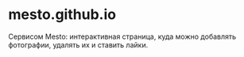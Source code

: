 # mesto.github.io
  Сервисом Mesto: интерактивная страница, куда можно добавлять фотографии, удалять их и ставить лайки.
